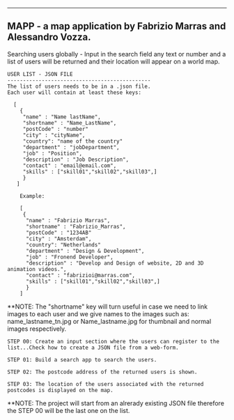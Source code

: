 ---------------------------------------------------------------------------------------------------------------------------------------
MAPP - a map application by Fabrizio Marras and Alessandro Vozza. 
--------------------------------------------------------------------------------------------------------------------------------------- 

Searching users globally - Input in the search field any text or number and a list of users will be returned and their location will appear on a world map.

    USER LIST - JSON FILE 
    ----------------------------------------------    
    The list of users needs to be in a .json file.
    Each user will contain at least these keys:

      [
        {
         "name" : "Name lastName",
         "shortname" : "Name_LastName",
         "postCode" : "number"
         "city" : "cityName",
         "country": "name of the country"
         "department" : "jobDepartment",
         "job" : "Position",
         "description" : "Job Description",
         "contact" : "email@email.com",
         "skills" : ["skill01","skill02","skill03",]
         }
       ]
        
        Example: 
        
        [
         {
          "name" : "Fabrizio Marras",
          "shortname" : "Fabrizio_Marras",
          "postCode" : "1234AB"
          "city" : "Amsterdam",
          "country": "Netherlands"
          "department" : "Design & Development",
          "job" : "Fronend Developer",
          "description" : "Develop and Design of website, 2D and 3D animation videos.",
          "contact" : "fabrizioi@marras.com",
          "skills" : ["skill01","skill02","skill03",]
          }
        ]
        
**NOTE: The "shortname" key will turn useful in case we need to link images to each user and we  give names to the images such as: name_lastname_tn.jpg or Name_lastname.jpg for thumbnail and normal images respectively.

    STEP 00: Create an input section where the users can register to the list...Check how to create a JSON file from a web-form.

    STEP 01: Build a search app to search the users.

    STEP 02: The postcode address of the returned users is shown.

    STEP 03: The location of the users associated with the returned postcodes is displayed on the map.

**NOTE: The project will start from an alrerady existing JSON file therefore the STEP 00 will be the last one on the list.
